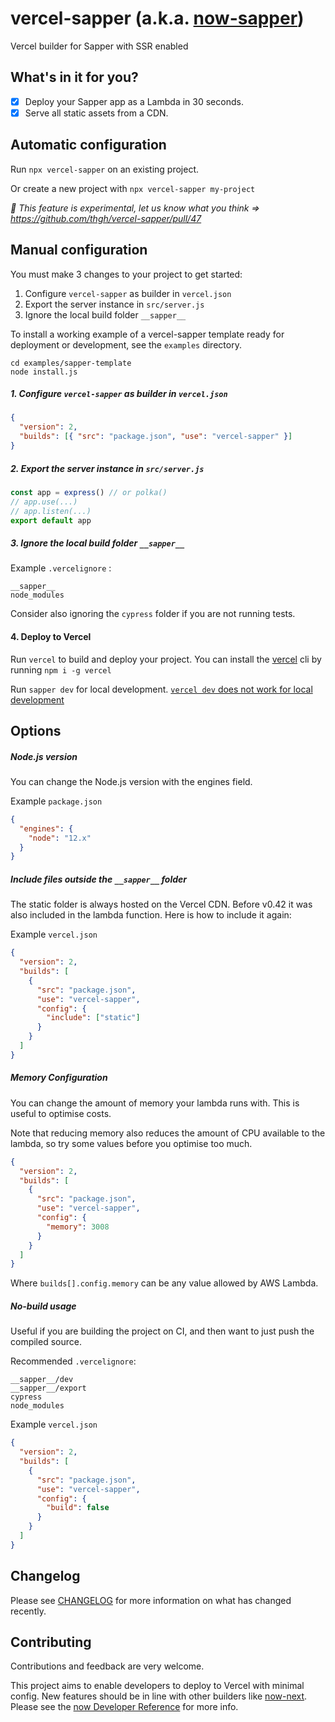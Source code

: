 # vercel-sapper (a.k.a. [now-sapper](https://github.com/thgh/now-sapper/tree/now))

Vercel builder for Sapper with SSR enabled

## What's in it for you?

- [x] Deploy your Sapper app as a Lambda in 30 seconds.
- [x] Serve all static assets from a CDN.

## Automatic configuration

Run `npx vercel-sapper` on an existing project.

Or create a new project with `npx vercel-sapper my-project`

_🧪 This feature is experimental, let us know what you think => https://github.com/thgh/vercel-sapper/pull/47_

## Manual configuration

You must make 3 changes to your project to get started:

1. Configure `vercel-sapper` as builder in `vercel.json`
2. Export the server instance in `src/server.js`
3. Ignore the local build folder `__sapper__`

To install a working example of a vercel-sapper template ready for deployment or development, see the `examples` directory.

```
cd examples/sapper-template
node install.js
```

##### 1. Configure `vercel-sapper` as builder in `vercel.json`

```json
{
  "version": 2,
  "builds": [{ "src": "package.json", "use": "vercel-sapper" }]
}
```

##### 2. Export the server instance in `src/server.js`

```js
const app = express() // or polka()
// app.use(...)
// app.listen(...)
export default app
```

##### 3. Ignore the local build folder `__sapper__`

Example `.vercelignore` :

```
__sapper__
node_modules
```

Consider also ignoring the `cypress` folder if you are not running tests.

#### 4. Deploy to Vercel

Run `vercel` to build and deploy your project. You can install the [vercel](https://vercel.com/download) cli by running `npm i -g vercel`

Run `sapper dev` for local development. [`vercel dev` does not work for local development](https://github.com/thgh/vercel-sapper/issues/4#issuecomment-536189926)

## Options

##### Node.js version

You can change the Node.js version with the engines field.

Example `package.json`

```json
{
  "engines": {
    "node": "12.x"
  }
}
```

##### Include files outside the `__sapper__` folder

The static folder is always hosted on the Vercel CDN. Before v0.42 it was also included in the lambda function. Here is how to include it again:

Example `vercel.json`

```json
{
  "version": 2,
  "builds": [
    {
      "src": "package.json",
      "use": "vercel-sapper",
      "config": {
        "include": ["static"]
      }
    }
  ]
}
```

##### Memory Configuration

You can change the amount of memory your lambda runs with. This is useful to optimise costs.

Note that reducing memory also reduces the amount of CPU available to the lambda, so try some values before you optimise too much.

```json
{
  "version": 2,
  "builds": [
    {
      "src": "package.json",
      "use": "vercel-sapper",
      "config": {
        "memory": 3008
      }
    }
  ]
}
```

Where `builds[].config.memory` can be any value allowed by AWS Lambda.

##### No-build usage

Useful if you are building the project on CI, and then want to just push the compiled source.

Recommended `.vercelignore`:

```
__sapper__/dev
__sapper__/export
cypress
node_modules
```

Example `vercel.json`

```json
{
  "version": 2,
  "builds": [
    {
      "src": "package.json",
      "use": "vercel-sapper",
      "config": {
        "build": false
      }
    }
  ]
}
```

## Changelog

Please see [CHANGELOG](CHANGELOG.md) for more information on what has changed recently.

## Contributing

Contributions and feedback are very welcome.

This project aims to enable developers to deploy to Vercel with minimal config. New features should be in line with other builders like [now-next](https://github.com/zeit/now/tree/master/packages/now-next). Please see the [now Developer Reference](https://github.com/zeit/now/blob/master/DEVELOPING_A_RUNTIME.md) for more info.
